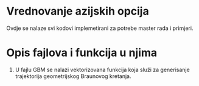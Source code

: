 # Vrednovanje azijskih opcija
Ovdje se nalaze svi kodovi implemetirani za potrebe master rada i primjeri. 


# Opis fajlova i funkcija u njima
1. U fajlu GBM se nalazi vektorizovana funkcija koja služi za generisanje trajektorija geometrijskog Braunovog kretanja.
